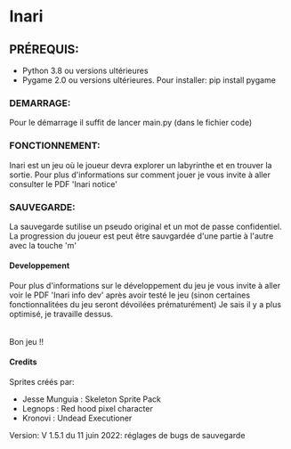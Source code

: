 # Inari

## PRÉREQUIS:
- Python 3.8 ou versions ultérieures
- Pygame 2.0 ou versions ultérieures. Pour installer: pip install pygame

### DEMARRAGE:
Pour le démarrage il suffit de lancer main.py (dans le fichier code)

### FONCTIONNEMENT:
Inari est un jeu où le joueur devra explorer un labyrinthe et en trouver la sortie.
Pour plus d'informations sur comment jouer je vous invite à aller consulter le PDF 'Inari notice'

### SAUVEGARDE:

La sauvegarde sutilise un pseudo original et un mot de passe confidentiel.
La progression du joueur est peut être sauvgardée d'une partie à l'autre avec la touche 'm'

#### Developpement
Pour plus d'informations sur le développement du jeu je vous invite à aller voir le PDF 'Inari info dev' après avoir testé le jeu (sinon certaines
fonctionnalitées du jeu seront dévoilées prématurément)
Je sais il y a plus optimisé, je travaille dessus.

######
Bon jeu !!

#### Credits
Sprites créés par:
- Jesse Munguia : Skeleton Sprite Pack
- Legnops : Red hood pixel character
- Kronovi : Undead Executioner 

Version: 
  V 1.5.1 du 11 juin 2022: réglages de bugs de sauvegarde
 
